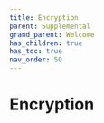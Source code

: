 ```yaml
---
title: Encryption
parent: Supplemental
grand_parent: Welcome
has_children: true
has_toc: true
nav_order: 50
---
```


# Encryption
